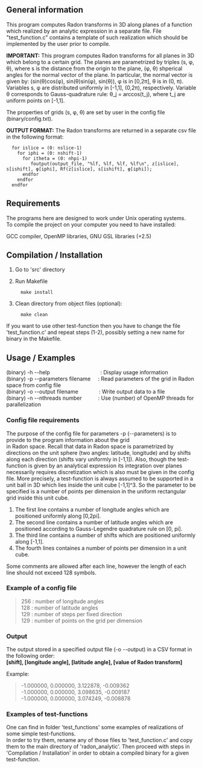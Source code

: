## General information

This program computes Radon transforms in 3D along planes of a function which realized by an analytic expression in a separate file.  File "test_function.c" contains a template of such realization which should be implemented by the user prior to compile.

**IMPORTANT:** This program computes Radon transforms for all planes in 3D which belong to a certain grid. The planes are parametrized by triples (s, φ, θ), where s is the distance from the origin to the plane, (φ, θ) shperical angles for the normal vector of the plane. In particular, the normal vector is given by: (sin(θ)cos(φ), sin(θ)sin(φ), sin(θ)), φ is in [0,2π], θ is 
in (0, π). Variables s, φ are distributed uniformly in [-1,1], (0,2π), respectively. Variable θ corresponds to Gauss-quadrature rule: 
      θ_j = arccos(t_j), where t_j are uniform points on [-1,1].

The properties of grids (s, φ, θ) are set by user in the config file (binary/config.txt).

**OUTPUT FORMAT:** The Radon transforms are returned in a separate csv file in the following format: 

      for islice = (0: nslice-1)
        for iphi = (0: nshift-1)
          for itheta = (0: nhpi-1) 
             foutput(output_file, "%lf, %lf, %lf, %lf\n", z[islice], s[ishift], φ[iphi], Rf(z[islice], s[ishift], φ[iphi]);
          endfor
        endfor
      endfor



## Requirements 

The programs here are designed to work under Unix operating systems.  
To compile the project on your computer you need to have installed:  

GCC compiler, OpenMP libraries, GNU GSL libraries (+2.5)

## Compilation / Installation

  1) Go to 'src' directory
  
  2) Run Makefile
      ```
        make install
      ```
  3) Clean directory from object files (optional):
  
      ```
        make clean 
      ```
  If you want to use other test-function then you have to change the file
  'test_function.c' and repeat steps (1-2), possibly setting a new name for binary in the Makefile.
  
## Usage / Examples

(binary) -h --help &nbsp;&nbsp;&nbsp;&nbsp;&nbsp;&nbsp;&nbsp;&nbsp;&nbsp;&nbsp;&nbsp;&nbsp;&nbsp;&nbsp;&nbsp;&nbsp;&nbsp;&nbsp;&nbsp;&nbsp;&nbsp;&nbsp;&nbsp;&nbsp;&nbsp;&nbsp;&nbsp;&nbsp;&nbsp;&nbsp;&nbsp;&nbsp;&nbsp;: Display usage information  
(binary) -p --parameters filename &nbsp;&nbsp;&nbsp;&nbsp;: Read parameters of the grid in Radon space from config file  
(binary) -o --output filename &nbsp;&nbsp;&nbsp;&nbsp;&nbsp;&nbsp;&nbsp;&nbsp;&nbsp;&nbsp;&nbsp;&nbsp;&nbsp;: Write output data to a file  
(binary) -n --nthreads number &nbsp;&nbsp;&nbsp;&nbsp;&nbsp;&nbsp;&nbsp;&nbsp;&nbsp;&nbsp;: Use (number) of OpenMP threads for parallelization  

### Config file requirements

The purpose of the config file for parameters -p (--parameters) is to provide to the program information about the grid  
in Radon space. Recall that data in Radon space is parametrized by directions on the unit sphere (two angles: latitude, longitude) and  by shifts along each direction (shifts vary uniformly in [-1,1]). Also, though the test-function is
given by an analytical expression its integration over planes necessarily requires discretization which is also must be 
given in the config file. More precisely, a test-function is always assumed to be supported in a unit ball in 3D which 
lies inside the unit cube [-1,1]^3. So the parameter to be specified is a number of points per dimension in the uniform rectangular grid inside this unit cube.

1) The first line contains a number of longitude angles which are positioned uniformly along [0,2pi].  
2) The second line contains a number of latitude angles which are positioned according to Gauss-Legendre quadrature 
   rule on [0, pi].  
3) The third line contains a number of shifts which are positioned uniformly along [-1,1].  
4) The fourth lines containes a number of points per dimension in a unit cube.  

Some comments are allowed after each line, however the length of each line should not exceed 128 symbols.

### Example of a config file

> 256			: number of longitude angles  
> 128			: number of latitude angles  
> 129			: number of steps per fixed direction  
> 129			: number of points on the grid per dimension

### Output

The output stored in a specified output file (-o --output) in a CSV format in the following order:  
**[shift], [longitude angle], [latitude angle], [value of Radon transform]**  

Example:  
> -1.000000, 0.000000, 3.122878, -0.009362  
> -1.000000, 0.000000, 3.098635, -0.009187  
> -1.000000, 0.000000, 3.074249, -0.008878

### Examples of test-functions

One can find in folder 'test_functions' some examples of realizations of some simple test-functions.  
In order to try them, rename any of those files to 'test_function.c' and copy them to the main directory of 'radon_analytic'.     Then proceed with steps in 'Compilation / Installation' in order to obtain a compiled binary for a given
test-function. 


